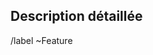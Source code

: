<!--- Veuillez fournir un résumé de la fonctionnalité dans le titre ci-dessus. -->

## Description détaillée
<!--- Décrivez de manière plus détaillée la fonctionnalité que vous proposez. -->

/label ~Feature